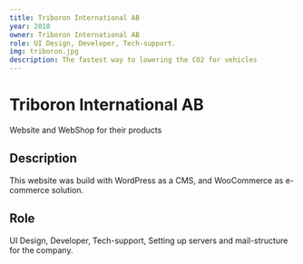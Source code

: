 ```yaml
---
title: Triboron International AB
year: 2010
owner: Triboron International AB
role: UI Design, Developer, Tech-support.
img: triboron.jpg
description: The fastest way to lowering the CO2 for vehicles
---
```


# Triboron International AB

Website and WebShop for their products

## Description

This website was build with WordPress as a CMS, and WooCommerce as e-commerce solution.

## Role

UI Design, Developer, Tech-support, Setting up servers and mail-structure for the company.
